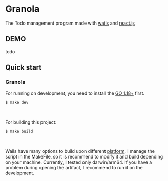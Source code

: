 # Granola

The Todo management program made with [wails](https://wails.io/) and [react.js](https://react.dev)

## DEMO

todo

## Quick start

### Granola

For running on development, you need to install the [GO 1.18+](https://go.dev/doc/install) first.

```sh
$ make dev
```

<br />

For building this project:

```sh
$ make build
```

<br />

Wails have many options to build upon different [platform](https://wails.io/docs/reference/cli#platforms). I manage the script in the MakeFile, so it is recommend to modify it and build depending on your machine. Currently, I tested only darwin/arm64. If you have a problem during opening the artifact, I recommend to run it on the development.
